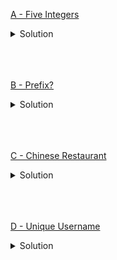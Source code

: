 [A - Five Integers](https://atcoder.jp/contests/abc268/tasks/abc268_a)

<details><summary>Solution</summary>

![](https://github.com/archishmanghos/code-images/blob/master/Atcoder/ABC/268/A.png)

</details>

<br>
<br>
<br>

[B - Prefix?](https://atcoder.jp/contests/abc268/tasks/abc268_b)

<details><summary>Solution</summary>

![](https://github.com/archishmanghos/code-images/blob/master/Atcoder/ABC/268/B.png)

</details>

<br>
<br>
<br>

[C - Chinese Restaurant](https://atcoder.jp/contests/abc268/tasks/abc268_c)

<details><summary>Solution</summary>

![](https://github.com/archishmanghos/code-images/blob/master/Atcoder/ABC/268/C.png)

</details>

<br>
<br>
<br>

[D - Unique Username](https://atcoder.jp/contests/abc268/tasks/abc268_d)

<details><summary>Solution</summary>

![](https://github.com/archishmanghos/code-images/blob/master/Atcoder/ABC/268/D.png)

</details>

<br>
<br>
<br>